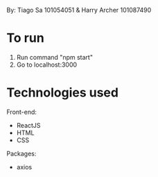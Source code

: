 By: Tiago Sa 101054051 & Harry Archer 101087490

# To run
1. Run command "npm start"
2. Go to localhost:3000

# Technologies used
Front-end:
- ReactJS
- HTML
- CSS

Packages:
- axios



